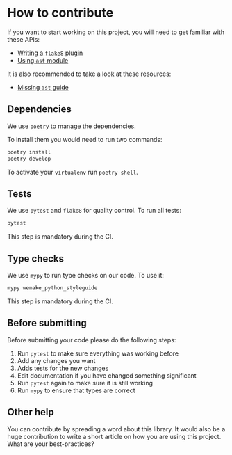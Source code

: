 # How to contribute

If you want to start working on this project,
you will need to get familiar with these APIs:

- [Writing a `flake8` plugin](http://flake8.pycqa.org/en/latest/plugin-development/)
- [Using `ast` module](https://docs.python.org/3/library/ast.html)

It is also recommended to take a look at these resources:

- [Missing `ast` guide](https://greentreesnakes.readthedocs.io/en/latest/)


## Dependencies

We use [`poetry`](https://github.com/sdispater/poetry) to manage the dependencies.

To install them you would need to run two commands:

```bash
poetry install
poetry develop
```

To activate your `virtualenv` run `poetry shell`.


## Tests

We use `pytest` and `flake8` for quality control.
To run all tests:

```bash
pytest
```

This step is mandatory during the CI.


## Type checks

We use `mypy` to run type checks on our code.
To use it:

```bash
mypy wemake_python_styleguide
```

This step is mandatory during the CI.


## Before submitting

Before submitting your code please do the following steps:

1. Run `pytest` to make sure everything was working before
2. Add any changes you want
3. Adds tests for the new changes
4. Edit documentation if you have changed something significant
5. Run `pytest` again to make sure it is still working
6. Run `mypy` to ensure that types are correct


## Other help

You can contribute by spreading a word about this library.
It would also be a huge contribution to write
a short article on how you are using this project.
What are your best-practices?
